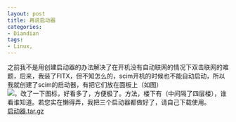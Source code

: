 ```yaml
---
layout: post
title: 再说启动器
categories:
- Diandian
tags:
- Linux, 
---
```

之前我不是用创建启动器的办法解决了在开机没有自动联网的情况下双击联网的难题，后来，我装了FITX，但不知怎么的，scim开机的时候也不能自动启动，所以我就创建了scim的启动器，有把它们放在面板上（如图）
<br />
<img src="http://m3.img.srcdd.com/farm5/d/2012/0627/10/18DE6FC4EF5F20DD639F3B400F4D4AB1_B500_900_80_27.PNG" />，改了一下图标，好看多了，方便极了。方法，楼下有（中间隔了四层楼），谁看谁知道。若您实在懒得弄，我把三个启动器都做好了，请自己下载使用。
<br />
<a href="http://www.91files.com/?LBEBAKAPDL8GH8FIXDXZ" target="_blank">启动器.tar.gz</a>